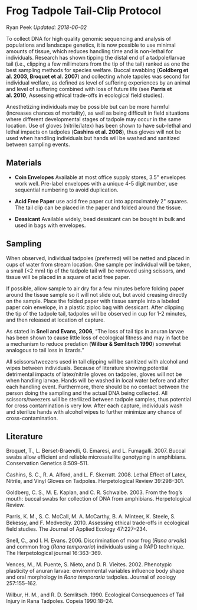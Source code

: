 Frog Tadpole Tail-Clip Protocol
================
Ryan Peek
*Updated: 2018-06-02*

To collect DNA for high quality genomic sequencing and analysis of
populations and landscape genetics, it is now possible to use minimal
amounts of tissue, which reduces handling time and is non-lethal for
individuals. Research has shown tipping the distal end of a
tadpole/larvae tail (i.e., clipping a few millimeters from the tip of
the tail) ranked as one the best sampling methods for species welfare.
Buccal swabbing (**Goldberg et al. 2003, Broquet et al. 2007**) and
collecting whole tapoles was second for individual welfare, as defined
as level of suffering experiences by an animal and level of suffering
combined with loss of future life (see **Parris et al. 2010**, Assessing
ethical trade-offs in ecological field studies).

Anesthetizing individuals may be possible but can be more harmful
(increases chances of mortality), as well as being difficult in field
situations where different developmental stages of tadpole may occur in
the same location. Use of gloves (nitrile/latex) has been shown to have
sub-lethal and lethal impacts on tadpoles (**Cashins et al. 2008**),
thus gloves will not be used when handling individuals but hands will be
washed and sanitized between sampling events.

## Materials

  - **Coin Envelopes** Available at most office supply stores, 3.5"
    envelopes work well. Pre-label envelopes with a unique 4-5 digit
    number, use sequential numbering to avoid duplication.

  - **Acid Free Paper** use acid free paper cut into approximately 2"
    squares. The tail clip can be placed in the paper and folded around
    the tissue.

  - **Dessicant** Available widely, bead dessicant can be bought in bulk
    and used in bags with envelopes.

## Sampling

When observed, individual tadpoles (preferred) will be netted and placed
in cups of water from stream location. One sample per individual will be
taken, a small (\<2 mm) tip of the tadpole tail will be removed using
scissors, and tissue will be placed in a square of acid free paper.

If possible, allow sample to air dry for a few minutes before folding
paper around the tissue sample so it will not slide out, but avoid
creasing directly on the sample. Place the folded paper with tissue
sample into a labeled paper coin envelope, in a plastic ziploc bag with
dessicant. After clipping the tip of the tadpole tail, tadpoles will be
observed in cup for 1-2 minutes, and then released at location of
capture.

As stated in **Snell and Evans, 2006**, “The loss of tail tips in anuran
larvae has been shown to cause little loss of ecological fitness and may
in fact be a mechanism to reduce predation (**Wilbur & Semlitsch 1990**)
somewhat analogous to tail loss in lizards.”

All scissors/tweezers used in tail clipping will be sanitized with
alcohol and wipes between individuals. Because of literature showing
potential detrimental impacts of latex/nitrile gloves on tadpoles,
gloves will not be when handling larvae. Hands will be washed in local
water before and after each handling event. Furthermore, there should be
no contact between the person doing the sampling and the actual DNA
being collected. All scissors/tweezers will be sterilized between
tadpole samples, thus potential for cross contamination is very low.
After each capture, individuals wash and sterilize hands with alcohol
wipes to further minimize any chance of cross-contamination.

## Literature

Broquet, T., L. Berset-Braendli, G. Emaresi, and L. Fumagalli. 2007.
Buccal swabs allow efficient and reliable microsatellite genotyping in
amphibians. Conservation Genetics 8:509–511.

Cashins, S. C., R. A. Alford, and L. F. Skerratt. 2008. Lethal Effect of
Latex, Nitrile, and Vinyl Gloves on Tadpoles. Herpetological Review
39:298–301.

Goldberg, C. S., M. E. Kaplan, and C. R. Schwalbe. 2003. From the frog’s
mouth: buccal swabs for collection of DNA from amphibians.
Herpetological Review.

Parris, K. M., S. C. McCall, M. A. McCarthy, B. A. Minteer, K. Steele,
S. Bekessy, and F. Medvecky. 2010. Assessing ethical trade-offs in
ecological field studies. The Journal of Applied Ecology 47:227–234.

Snell, C., and I. H. Evans. 2006. Discrimination of moor frog (*Rana
arvalis*) and common frog (*Rana temporaria*) individuals using a RAPD
technique. The Herpetological journal 16:363–369.

Vences, M., M. Puente, S. Nieto, and D. R. Vieites. 2002. Phenotypic
plasticity of anuran larvae: environmental variables influence body
shape and oral morphology in *Rana temporaria* tadpoles. Journal of
zoology 257:155–162.

Wilbur, H. M., and R. D. Semlitsch. 1990. Ecological Consequences of
Tail Injury in Rana Tadpoles. Copeia 1990:18–24.
